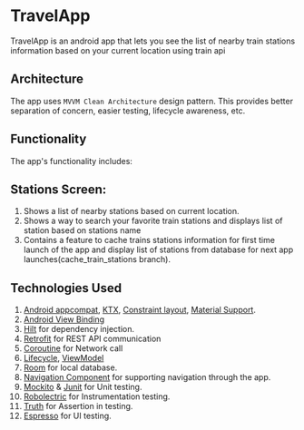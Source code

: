 # TravelApp
TravelApp is an android app that lets you see the list of nearby train stations information based on your current location using train api

## Architecture
The app uses `MVVM Clean Architecture` design pattern. 
This provides better separation of concern, easier testing, lifecycle awareness, etc.

## Functionality
The app's functionality includes:
## Stations Screen: 
1. Shows a list of nearby stations based on current location.
2. Shows a way to search your favorite train stations and displays list of station based on stations name
3. Contains a feature to cache trains stations information for first time launch of the app and display list of stations from database for next app launches(cache_train_stations branch).

## Technologies Used
1.  [Android appcompat](https://developer.android.com/jetpack/androidx/releases/appcompat), [KTX](https://developer.android.com/kotlin/ktx), [Constraint layout](https://developer.android.com/reference/androidx/constraintlayout/widget/ConstraintLayout), [Material Support](https://material.io/develop/android/docs/getting-started).
2.  [Android View Binding](https://developer.android.com/topic/libraries/view-binding)
3. [Hilt](https://developer.android.com/training/dependency-injection/hilt-android) for dependency injection.
4. [Retrofit](https://square.github.io/retrofit/) for REST API communication
5. [Coroutine](https://developer.android.com/kotlin/coroutines) for Network call
6. [Lifecycle](https://developer.android.com/jetpack/androidx/releases/lifecycle), [ViewModel](https://developer.android.com/topic/libraries/architecture/viewmodel)
7. [Room](https://developer.android.com/jetpack/androidx/releases/room) for local database.
8. [Navigation Component](https://developer.android.com/guide/navigation/navigation-getting-started) for supporting navigation through the app.
9. [Mockito](https://developer.android.com/training/testing/local-tests) & [Junit](https://developer.android.com/training/testing/local-tests) for Unit testing.
10. [Robolectric](http://robolectric.org/) for Instrumentation testing.
11. [Truth](https://truth.dev/) for Assertion in testing.
12. [Espresso](https://developer.android.com/training/testing/espresso) for UI testing.
